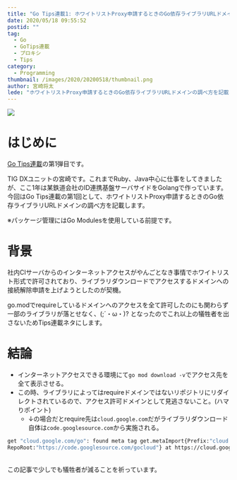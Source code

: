 ```yaml
---
title: "Go Tips連載1: ホワイトリストProxy申請するときのGo依存ライブラリURLドメインの調べ方"
date: 2020/05/18 09:55:52
postid: ""
tag:
  - Go
  - GoTips連載
  - プロキシ
  - Tips
category:
  - Programming
thumbnail: /images/2020/20200518/thumbnail.png
author: 宮崎将太
lede: "ホワイトリストProxy申請するときのGo依存ライブラリURLドメインの調べ方を記載します。"
---
```


<img src="/images/2020/20200518/Go-Logo_LightBlue.png" class="img-small-size" loading="lazy">

# はじめに

[Go Tips連載](/tags/GoTips連載/)の第1弾目です。

TIG DXユニットの宮崎です。これまでRuby、Java中心に仕事をしてきましたが、ここ1年は某鉄道会社のID連携基盤サーバサイドをGolangで作っています。今回はGo Tips連載の第1回として、ホワイトリストProxy申請するときのGo依存ライブラリURLドメインの調べ方を記載します。

※パッケージ管理にはGo Modulesを使用している前提です。

# 背景

社内CIサーバからのインターネットアクセスがやんごとなき事情でホワイトリスト形式で許可されており、ライブラリダウンロードでアクセスするドメインへの接続解除申請を上げようとしたのが契機。

go.modでrequireしているドメインへのアクセスを全て許可したのにも関わらず一部のライブラリが落とせなく、(;´・ω・)? となったのでこれ以上の犠牲者を出さないためTips連載ネタにします。

# 結論

* インターネットアクセスできる環境にて`go mod download -v`でアクセス先を全て表示させる。
* この時、ライブラリによってはrequireドメインではないリポジトリにリダイレクトされているので、アクセス許可ドメインとして見逃さないこと。(ハマりポイント)
  * ↓の場合だとrequire先は`cloud.google.com`だがライブラリダウンロード自体は`code.googlesource.com`から実施される。

```bash
get "cloud.google.com/go": found meta tag get.metaImport{Prefix:"cloud.google.com/go", VCS:"git",
RepoRoot:"https://code.googlesource.com/gocloud"} at https://cloud.google.com/go?go-get=1
```

<br>
この記事で少しでも犠牲者が減ることを祈っています。
